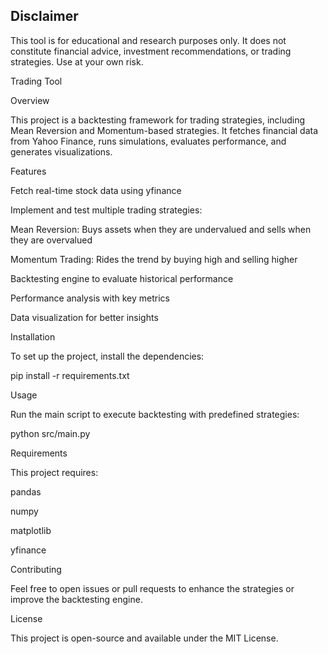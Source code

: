 ## Disclaimer
This tool is for educational and research purposes only. It does not constitute financial advice, investment recommendations, or trading strategies. Use at your own risk.

Trading Tool

Overview

This project is a backtesting framework for trading strategies, including Mean Reversion and Momentum-based strategies. It fetches financial data from Yahoo Finance, runs simulations, evaluates performance, and generates visualizations.

Features

Fetch real-time stock data using yfinance

Implement and test multiple trading strategies:

Mean Reversion: Buys assets when they are undervalued and sells when they are overvalued

Momentum Trading: Rides the trend by buying high and selling higher

Backtesting engine to evaluate historical performance

Performance analysis with key metrics

Data visualization for better insights

Installation

To set up the project, install the dependencies:

pip install -r requirements.txt

Usage

Run the main script to execute backtesting with predefined strategies:

python src/main.py

Requirements

This project requires:

pandas

numpy

matplotlib

yfinance

Contributing

Feel free to open issues or pull requests to enhance the strategies or improve the backtesting engine.

License

This project is open-source and available under the MIT License.

